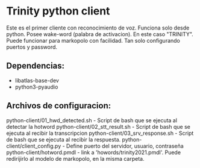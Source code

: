 # Trinity python client
Este es el primer cliente con reconocimiento de voz. Funciona solo desde python.
Posee wake-word (palabra de activacion). En este caso "TRINITY".
Puede funcionar para markopolo con facilidad. Tan solo configurando puertos y password.

## Dependencias:
- libatlas-base-dev
- python3-pyaudio

## Archivos de configuracion:

python-client/01_hwd_detected.sh        - Script de bash que se ejecuta al detectar la hotword
python-client/02_stt_result.sh          - Script de bash que se ejecuta al recibir la transcripcion
python-client/03_srv_response.sh        - Script de bash que se ejecuta al recibir la respuesta.
python-client/client_config.py          - Define puerto del servidor, usuario, contraseña
python-client/hotword.pmdl              - link a 'howords/trinity2021.pmdl'. Puede redirijirlo al
                                          modelo de markopolo, en la misma carpeta.
